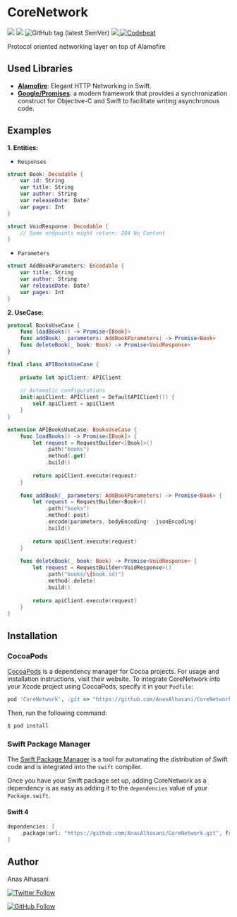 # CoreNetwork

<p align="justify">
    <img src="https://img.shields.io/badge/Swift-5-orange.svg" />
    <img src="https://img.shields.io/badge/Platforms-iOS%20%7C%20watchOS-blue.svg?style=flat" />
    <img alt="GitHub tag (latest SemVer)" src="https://img.shields.io/github/tag/anasalhasani/corenetwork.svg">
    <a href="https://github.com/apple/swift-package-manager">
      <img src="https://img.shields.io/badge/Swift%20Package%20Manager-compatible-brightgreen.svg" />
    </a>
    <a href="https://codebeat.co/projects/github-com-anasalhasani-corenetwork-master">
      <img src="https://codebeat.co/badges/e7169d1a-505e-49b8-ba1c-d140042e27d3" alt="Codebeat" />
    </a>
</p>

Protocol oriented networking layer on top of Alamofire

## Used Libraries

* [**Alamofire**](https://github.com/Alamofire/Alamofire): Elegant HTTP Networking in Swift.
* [**Google/Promises**](https://github.com/google/promises): a modern framework that provides a synchronization construct for Objective-C and Swift to facilitate writing asynchronous code.

## Examples

**1. Entities:**

* `Responses`

```swift
struct Book: Decodable {
    var id: String
    var title: String
    var author: String
    var releaseDate: Date?
    var pages: Int
}

struct VoidResponse: Decodable {
    // Some endpoints might return: 204 No Content
}
```

* `Parameters`

```swift
struct AddBookParameters: Encodable {
    var title: String
    var author: String
    var releaseDate: Date?
    var pages: Int
}
```

**2. UseCase:**

```swift
protocol BooksUseCase {
    func loadBooks() -> Promise<[Book]>
    func addBook(_ parameters: AddBookParameters) -> Promise<Book>
    func deleteBook(_ book: Book) -> Promise<VoidResponse>
}

final class APIBooksUseCase {
    
    private let apiClient: APIClient
    
    // Automatic configurations
    init(apiClient: APIClient = DefaultAPIClient()) {
        self.apiClient = apiClient
    }
}

extension APIBooksUseCase: BooksUseCase {
    func loadBooks() -> Promise<[Book]> {
        let request = RequestBuilder<[Book]>()
            .path("books")
            .method(.get)
            .build()
        
        return apiClient.execute(request)
    }
    
    func addBook(_ parameters: AddBookParameters) -> Promise<Book> {
        let request = RequestBuilder<Book>()
            .path("books")
            .method(.post)
            .encode(parameters, bodyEncoding: .jsonEncoding)
            .build()
        
        return apiClient.execute(request)
    }
    
    func deleteBook(_ book: Book) -> Promise<VoidResponse> {
        let request = RequestBuilder<VoidResponse>()
            .path("books/\(book.id)")
            .method(.delete)
            .build()
        
        return apiClient.execute(request)
    }
}
```
## Installation

### CocoaPods

[CocoaPods](https://cocoapods.org) is a dependency manager for Cocoa projects. For usage and installation instructions, visit their website. To integrate CoreNetwork into your Xcode project using CocoaPods, specify it in your `Podfile`:

```ruby
pod 'CoreNetwork', :git => "https://github.com/AnasAlhasani/CoreNetwork"
```

Then, run the following command:

```bash
$ pod install
```

### Swift Package Manager

The [Swift Package Manager](https://swift.org/package-manager/) is a tool for automating the distribution of Swift code and is integrated into the `swift` compiler.

Once you have your Swift package set up, adding CoreNetwork as a dependency is as easy as adding it to the `dependencies` value of your `Package.swift`.

#### Swift 4

```swift
dependencies: [ 
    .package(url: "https://github.com/AnasAlhasani/CoreNetwork.git", from: "v1.0.7")
]
```

## Author

Anas Alhasani

[![Twitter Follow](https://img.shields.io/twitter/follow/AlhasaniAnas.svg?label=Anas%20Alhasani&style=social)](https://twitter.com/AlhasaniAnas)

[![GitHub Follow](https://img.shields.io/github/followers/AnasAlhasani.svg?style=social&label=Follow)](https://github.com/AnasAlhasani)
